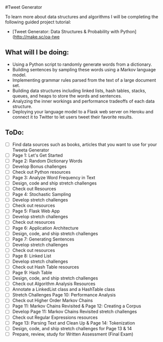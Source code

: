 #Tweet Generator

To learn more about data structures and algorithms I will be completing the following guided project tutorial:

-   [Tweet Generator: Data Structures & Probability with Python](http://make.sc/oa-twe

## What will I be doing:
- Using a Python script to randomly generate words from a dictionary.
- Building sentences by sampling these words using a Markov language model.
- Implementing grammar rules parsed from the text of a large document set.
- Building data structures including linked lists, hash tables, stacks, queues, and heaps to store the words and sentences.
- Analyzing the inner workings and performance tradeoffs of each data structure.
- Deploying your language model to a Flask web server on Heroku and connect it to Twitter to let users tweet their favorite results.


## ToDo:
- [ ] Find data sources such as books, articles that you want to use for your Tweeta Generator
- [ ] Page 1: Let's Get Started
- [ ] Page 2: Random Dictionary Words
- [ ] Develop Bonus challenges
- [ ] Check out Python resources
- [ ] Page 3: Analyze Word Frequency in Text
- [ ] Design, code and ship stretch challenges
- [ ] Check out Resources
- [ ] Page 4: Stochastic Sampling
- [ ] Develop stretch challenges
- [ ] Check out resources
- [ ] Page 5: Flask Web App
- [ ] Develop stretch challenges
- [ ] Check out resources
- [ ] Page 6: Application Architecture
- [ ] Design, code, and ship stretch challenges
- [ ] Page 7: Generating Sentences
- [ ] Develop stretch challenges
- [ ] Check out resources
- [ ] Page 8: Linked List
- [ ] Develop stretch challenges
- [ ] Check out Hash Table resources
- [ ] Page 9: Hash Table
- [ ] Design, code, and ship stretch challenges
- [ ] Check out Algorithm Analysis Resources
- [ ] Annotate a LinkedList class and a HashTable class
- [ ] Stretch Challenges Page 10: Performance Analysis
- [ ] Check out Higher Order Markov Chains
- [ ] Page 11: Markov Chains Revisited & Page 12: Creating a Corpus
- [ ] Develop Page 11: Markov Chains Revisited stretch challenges
- [ ] Check out Regular Expressions resources
- [ ] Page 13: Parsing Text and Clean Up & Page 14: Tokenization
- [ ] Design, code, and ship stretch challenges for Page 13 & 14
- [ ] Prepare, review, study for Written Assessment (Final Exam)
